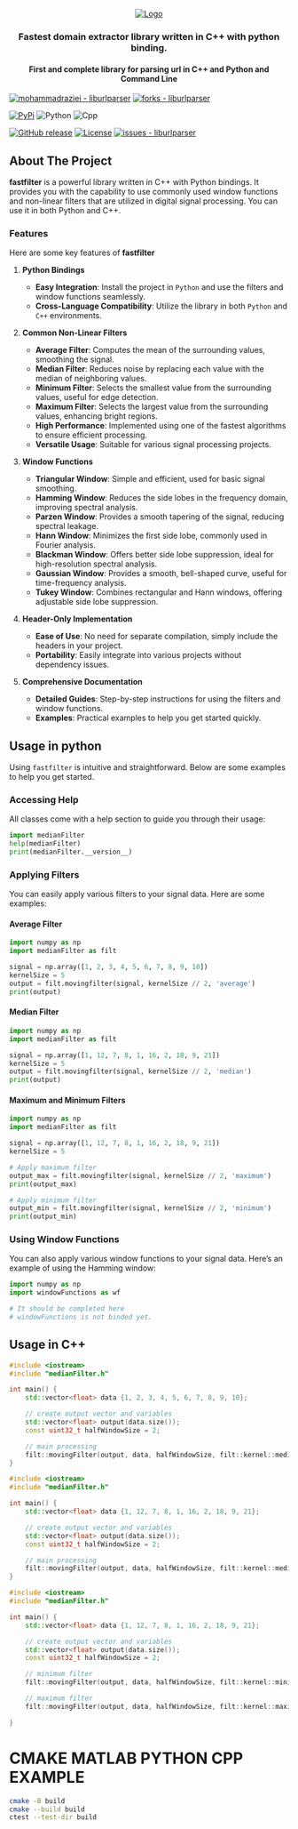 <p align="center">
  <a href="https://github.com/mohammadraziei/liburlparser">
    <img src="https://github.com/MohammadRaziei/MedianFilterCpp/blob/ehsan/docs/images/logo/logo-color.svg" alt="Logo">
  </a>
  <h3 align="center">
    Fastest domain extractor library written in C++ with python binding.
  </h3>
  <h4 align="center">
    First and complete library for parsing url in C++ and Python and Command Line
  </h4>
</p>

[![mohammadraziei - liburlparser](https://img.shields.io/static/v1?label=mohammadraziei&message=liburlparser&color=white&logo=github)](https://github.com/mohammadraziei/liburlparser "Go to GitHub repo")
[![forks - liburlparser](https://img.shields.io/github/forks/mohammadraziei/liburlparser?style=social)](https://github.com/mohammadraziei/liburlparser)

[![PyPi](https://img.shields.io/pypi/v/liburlparser.svg)](https://pypi.org/project/liburlparser/)
![Python](https://img.shields.io/badge/Python-3.8%20%7C%203.9%20%7C%203.10%20%7C%203.11-blue)
![Cpp](https://img.shields.io/badge/C++-17-blue)


[![GitHub release](https://img.shields.io/github/release/mohammadraziei/liburlparser?include_prereleases=&sort=semver&color=purple)](https://github.com/mohammadraziei/liburlparser/releases/)
[![License](https://img.shields.io/badge/License-MIT-purple)](#license)
[![issues - liburlparser](https://img.shields.io/github/issues/mohammadraziei/liburlparser)](https://github.com/mohammadraziei/liburlparser/issues)


## About The Project

**fastfilter** is a powerful library written in C++ with Python bindings. It provides you with the capability to use commonly used window functions and non-linear filters that are utilized in digital signal processing. You can use it in both Python and C++.



### Features

Here are some key features of **fastfilter**



1. **Python Bindings**
   - **Easy Integration**: Install the project in `Python` and use the filters and window functions seamlessly.
   - **Cross-Language Compatibility**: Utilize the library in both `Python` and `C++` environments.

2. **Common Non-Linear Filters**
   - **Average Filter**: Computes the mean of the surrounding values, smoothing the signal.
   - **Median Filter**: Reduces noise by replacing each value with the median of neighboring values.
   - **Minimum Filter**: Selects the smallest value from the surrounding values, useful for edge detection.
   - **Maximum Filter**: Selects the largest value from the surrounding values, enhancing bright regions.
   - **High Performance**: Implemented using one of the fastest algorithms to ensure efficient processing.
   - **Versatile Usage**: Suitable for various signal processing projects.

3. **Window Functions**
   - **Triangular Window**: Simple and efficient, used for basic signal smoothing.
   - **Hamming Window**: Reduces the side lobes in the frequency domain, improving spectral analysis.
   - **Parzen Window**: Provides a smooth tapering of the signal, reducing spectral leakage.
   - **Hann Window**: Minimizes the first side lobe, commonly used in Fourier analysis.
   - **Blackman Window**: Offers better side lobe suppression, ideal for high-resolution spectral analysis.
   - **Gaussian Window**: Provides a smooth, bell-shaped curve, useful for time-frequency analysis.
   - **Tukey Window**: Combines rectangular and Hann windows, offering adjustable side lobe suppression.

4. **Header-Only Implementation**
   - **Ease of Use**: No need for separate compilation, simply include the headers in your project.
   - **Portability**: Easily integrate into various projects without dependency issues.

5. **Comprehensive Documentation**
   - **Detailed Guides**: Step-by-step instructions for using the filters and window functions.
   - **Examples**: Practical examples to help you get started quickly.



## Usage in python

Using `fastfilter` is intuitive and straightforward. Below are some examples to help you get started.

### Accessing Help

All classes come with a help section to guide you through their usage:
```python
import medianFilter
help(medianFilter)
print(medianFilter.__version__)
```

### Applying Filters

You can easily apply various filters to your signal data. Here are some examples:

#### Average Filter
```python
import numpy as np
import medianFilter as filt

signal = np.array([1, 2, 3, 4, 5, 6, 7, 8, 9, 10])
kernelSize = 5
output = filt.movingfilter(signal, kernelSize // 2, 'average')
print(output)
```

#### Median Filter
```python
import numpy as np
import medianFilter as filt

signal = np.array([1, 12, 7, 8, 1, 16, 2, 18, 9, 21])
kernelSize = 5
output = filt.movingfilter(signal, kernelSize // 2, 'median')
print(output)
```

#### Maximum and Minimum Filters
```python
import numpy as np
import medianFilter as filt

signal = np.array([1, 12, 7, 8, 1, 16, 2, 18, 9, 21])
kernelSize = 5

# Apply maximum filter
output_max = filt.movingfilter(signal, kernelSize // 2, 'maximum')
print(output_max)

# Apply minimum filter
output_min = filt.movingfilter(signal, kernelSize // 2, 'minimum')
print(output_min)
```

### Using Window Functions

You can also apply various window functions to your signal data. Here’s an example of using the Hamming window:
```python
import numpy as np
import windowFunctions as wf

# It should be completed here
# windowFunctions is not binded yet. 
```


## Usage in C++

```cpp
#include <iostream>
#include "medianFilter.h"

int main() { 
	std::vector<float> data {1, 2, 3, 4, 5, 6, 7, 8, 9, 10};

	// create output vector and variables
	std::vector<float> output(data.size());
	const uint32_t halfWindowSize = 2;

	// main processing
	filt::movingFilter(output, data, halfWindowSize, filt::kernel::median);
}
```

```cpp
#include <iostream>
#include "medianFilter.h"

int main() { 
	std::vector<float> data {1, 12, 7, 8, 1, 16, 2, 18, 9, 21};

	// create output vector and variables
	std::vector<float> output(data.size());
	const uint32_t halfWindowSize = 2;

	// main processing
	filt::movingFilter(output, data, halfWindowSize, filt::kernel::median);
}
```

```cpp
#include <iostream>
#include "medianFilter.h"

int main() { 
	std::vector<float> data {1, 12, 7, 8, 1, 16, 2, 18, 9, 21};

	// create output vector and variables
	std::vector<float> output(data.size());
	const uint32_t halfWindowSize = 2;

	// minimum filter
	filt::movingFilter(output, data, halfWindowSize, filt::kernel::minimum);

	// maximum filter
	filt::movingFilter(output, data, halfWindowSize, filt::kernel::maximum);

}
```







# CMAKE MATLAB PYTHON CPP EXAMPLE



```bash
cmake -B build 
cmake --build build 
ctest --test-dir build 
```

